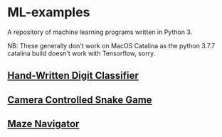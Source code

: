 # ML-examples
A repository of machine learning programs written in Python 3.

NB: These generally don't work on MacOS Catalina as the python 3.7.7 catalina build doesn't work with Tensorflow, sorry.

## [Hand-Written Digit Classifier](digit-classifier)
## [Camera Controlled Snake Game](camera-snake)
## [Maze Navigator](maze-navigator)
